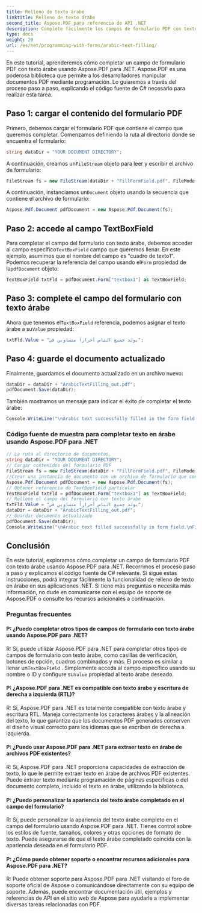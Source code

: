 ```yaml
---
title: Relleno de texto árabe
linktitle: Relleno de texto árabe
second_title: Aspose.PDF para referencia de API .NET
description: Complete fácilmente los campos de formulario PDF con texto árabe usando Aspose.PDF para .NET.
type: docs
weight: 20
url: /es/net/programming-with-forms/arabic-text-filling/
---
```

En este tutorial, aprenderemos cómo completar un campo de formulario PDF con texto árabe usando Aspose.PDF para .NET. Aspose.PDF es una poderosa biblioteca que permite a los desarrolladores manipular documentos PDF mediante programación. Lo guiaremos a través del proceso paso a paso, explicando el código fuente de C# necesario para realizar esta tarea.

## Paso 1: cargar el contenido del formulario PDF

Primero, debemos cargar el formulario PDF que contiene el campo que queremos completar. Comenzamos definiendo la ruta al directorio donde se encuentra el formulario:

```csharp
string dataDir = "YOUR DOCUMENT DIRECTORY";
```

 A continuación, creamos un`FileStream` objeto para leer y escribir el archivo de formulario:

```csharp
FileStream fs = new FileStream(dataDir + "FillFormField.pdf", FileMode.Open, FileAccess.ReadWrite);
```

 A continuación, instanciamos un`Document` objeto usando la secuencia que contiene el archivo de formulario:

```csharp
Aspose.Pdf.Document pdfDocument = new Aspose.Pdf.Document(fs);
```

## Paso 2: accede al campo TextBoxField

 Para completar el campo del formulario con texto árabe, debemos acceder al campo específico`TextBoxField` campo que queremos llenar. En este ejemplo, asumimos que el nombre del campo es "cuadro de texto1". Podemos recuperar la referencia del campo usando el`Form` propiedad de la`pdfDocument` objeto:

```csharp
TextBoxField txtFld = pdfDocument.Form["textbox1"] as TextBoxField;
```

## Paso 3: complete el campo del formulario con texto árabe

 Ahora que tenemos el`TextBoxField` referencia, podemos asignar el texto árabe a su`Value` propiedad:

```csharp
txtFld.Value = "يولد جميع الناس أحراراً متساوين في";
```

## Paso 4: guarde el documento actualizado

Finalmente, guardamos el documento actualizado en un archivo nuevo:

```csharp
dataDir = dataDir + "ArabicTextFilling_out.pdf";
pdfDocument.Save(dataDir);
```

También mostramos un mensaje para indicar el éxito de completar el texto árabe:

```csharp
Console.WriteLine("\nArabic text successfully filled in the form field.\nFile saved in the following location: " + dataDir);
```

### Código fuente de muestra para completar texto en árabe usando Aspose.PDF para .NET 
```csharp
// La ruta al directorio de documentos.
string dataDir = "YOUR DOCUMENT DIRECTORY";
// Cargar contenidos del formulario PDF
FileStream fs = new FileStream(dataDir + "FillFormField.pdf", FileMode.Open, FileAccess.ReadWrite);
//Crear una instancia de documento con un archivo de formulario que contiene flujo
Aspose.Pdf.Document pdfDocument = new Aspose.Pdf.Document(fs);
// Obtener referencia de TextBoxField particular
TextBoxField txtFld = pdfDocument.Form["textbox1"] as TextBoxField;
// Rellene el campo del formulario con texto árabe
txtFld.Value = "يولد جميع الناس أحراراً متساوين في";
dataDir = dataDir + "ArabicTextFilling_out.pdf";
// Guardar documento actualizado
pdfDocument.Save(dataDir);
Console.WriteLine("\nArabic text filled successfully in form field.\nFile saved at " + dataDir);
```

## Conclusión

En este tutorial, exploramos cómo completar un campo de formulario PDF con texto árabe usando Aspose.PDF para .NET. Recorrimos el proceso paso a paso y explicamos el código fuente de C# relevante. Si sigue estas instrucciones, podrá integrar fácilmente la funcionalidad de relleno de texto en árabe en sus aplicaciones .NET. Si tiene más preguntas o necesita más información, no dude en comunicarse con el equipo de soporte de Aspose.PDF o consulte los recursos adicionales a continuación.

### Preguntas frecuentes

#### P: ¿Puedo completar otros tipos de campos de formulario con texto árabe usando Aspose.PDF para .NET?

 R: Sí, puede utilizar Aspose.PDF para .NET para completar otros tipos de campos de formulario con texto árabe, como casillas de verificación, botones de opción, cuadros combinados y más. El proceso es similar a llenar un`TextBoxField` . Simplemente acceda al campo específico usando su nombre o ID y configure su`Value` propiedad al texto árabe deseado.

#### P: ¿Aspose.PDF para .NET es compatible con texto árabe y escritura de derecha a izquierda (RTL)?

R: Sí, Aspose.PDF para .NET es totalmente compatible con texto árabe y escritura RTL. Maneja correctamente los caracteres árabes y la alineación del texto, lo que garantiza que los documentos PDF generados conserven el diseño visual correcto para los idiomas que se escriben de derecha a izquierda.

#### P: ¿Puedo usar Aspose.PDF para .NET para extraer texto en árabe de archivos PDF existentes?

R: Sí, Aspose.PDF para .NET proporciona capacidades de extracción de texto, lo que le permite extraer texto en árabe de archivos PDF existentes. Puede extraer texto mediante programación de páginas específicas o del documento completo, incluido el texto en árabe, utilizando la biblioteca.

#### P: ¿Puedo personalizar la apariencia del texto árabe completado en el campo del formulario?

R: Sí, puede personalizar la apariencia del texto árabe completo en el campo del formulario usando Aspose.PDF para .NET. Tienes control sobre los estilos de fuente, tamaños, colores y otras opciones de formato de texto. Puede asegurarse de que el texto árabe completado coincida con la apariencia deseada en el formulario PDF.

#### P: ¿Cómo puedo obtener soporte o encontrar recursos adicionales para Aspose.PDF para .NET?

R: Puede obtener soporte para Aspose.PDF para .NET visitando el foro de soporte oficial de Aspose o comunicándose directamente con su equipo de soporte. Además, puede encontrar documentación útil, ejemplos y referencias de API en el sitio web de Aspose para ayudarle a implementar diversas tareas relacionadas con PDF.